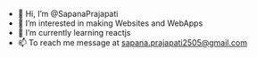 - 👋 Hi, I’m @SapanaPrajapati
- 👀 I’m interested in making Websites and WebApps
- 🌱 I’m currently learning reactjs
- 📫 To reach me message at sapana.prajapati2505@gmail.com


<!---
SapanaPrajapati/SapanaPrajapati is a ✨ special ✨ repository because its `README.md` (this file) appears on your GitHub profile.
You can click the Preview link to take a look at your changes.
--->
